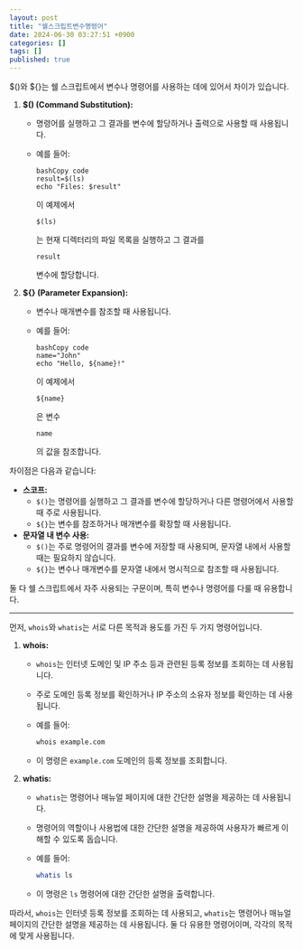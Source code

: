 ```yaml
---
layout: post
title: "쉘스크립트변수명령어"
date: 2024-06-30 03:27:51 +0900
categories: []
tags: []
published: true
---
```


$()와 ${}는 쉘 스크립트에서 변수나 명령어를 사용하는 데에 있어서 차이가 있습니다.

1. **$() (Command Substitution):**

   - 명령어를 실행하고 그 결과를 변수에 할당하거나 출력으로 사용할 때 사용됩니다.

   - 예를 들어:

     ```
     bashCopy code
     result=$(ls)
     echo "Files: $result"

     ```

     이 예제에서

     ```
     $(ls)
     ```

     는 현재 디렉터리의 파일 목록을 실행하고 그 결과를

     ```
     result
     ```

     변수에 할당합니다.

2. **${} (Parameter Expansion):**

   - 변수나 매개변수를 참조할 때 사용됩니다.

   - 예를 들어:

     ```
     bashCopy code
     name="John"
     echo "Hello, ${name}!"

     ```

     이 예제에서

     ```
     ${name}
     ```

     은 변수

     ```
     name
     ```

     의 값을 참조합니다.

차이점은 다음과 같습니다:

- **스코프:**
  - `$()`는 명령어를 실행하고 그 결과를 변수에 할당하거나 다른 명령어에서 사용할 때 주로 사용됩니다.
  - `${}`는 변수를 참조하거나 매개변수를 확장할 때 사용됩니다.
- **문자열 내 변수 사용:**
  - `$()`는 주로 명령어의 결과를 변수에 저장할 때 사용되며, 문자열 내에서 사용할 때는 필요하지 않습니다.
  - `${}`는 변수나 매개변수를 문자열 내에서 명시적으로 참조할 때 사용됩니다.

둘 다 쉘 스크립트에서 자주 사용되는 구문이며, 특히 변수나 명령어를 다룰 때 유용합니다.

---

먼저, `whois`와 `whatis`는 서로 다른 목적과 용도를 가진 두 가지 명령어입니다.

1. **whois:**

   - `whois`는 인터넷 도메인 및 IP 주소 등과 관련된 등록 정보를 조회하는 데 사용됩니다.

   - 주로 도메인 등록 정보를 확인하거나 IP 주소의 소유자 정보를 확인하는 데 사용됩니다.

   - 예를 들어:

     ```bash
     whois example.com
     ```

   - 이 명령은 `example.com` 도메인의 등록 정보를 조회합니다.

2. **whatis:**

   - `whatis`는 명령어나 매뉴얼 페이지에 대한 간단한 설명을 제공하는 데 사용됩니다.

   - 명령어의 역할이나 사용법에 대한 간단한 설명을 제공하여 사용자가 빠르게 이해할 수 있도록 돕습니다.

   - 예를 들어:

     ```bash
     whatis ls
     ```

   - 이 명령은 `ls` 명령어에 대한 간단한 설명을 출력합니다.

따라서, `whois`는 인터넷 등록 정보를 조회하는 데 사용되고, `whatis`는 명령어나 매뉴얼 페이지의 간단한 설명을 제공하는 데 사용됩니다. 둘 다 유용한 명령어이며, 각각의 목적에 맞게 사용됩니다.
